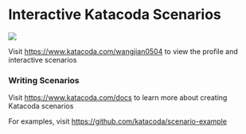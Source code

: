# Interactive Katacoda Scenarios

[![](http://shields.katacoda.com/katacoda/wangjian0504/count.svg)](https://www.katacoda.com/wangjian0504 "Get your profile on Katacoda.com")

Visit https://www.katacoda.com/wangjian0504 to view the profile and interactive scenarios

### Writing Scenarios
Visit https://www.katacoda.com/docs to learn more about creating Katacoda scenarios

For examples, visit https://github.com/katacoda/scenario-example
